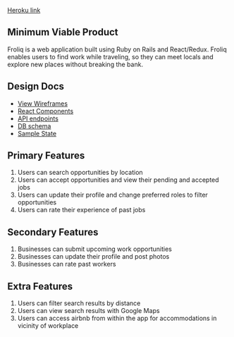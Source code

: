 [Heroku link][heroku]

[heroku]: http://froliq.herokuapp.com

## Minimum Viable Product

Froliq is a web application built using Ruby on Rails and React/Redux. Froliq enables users to find work while traveling, so they can meet locals and explore new places without breaking the bank.

## Design Docs
* [View Wireframes][wireframes]
* [React Components][components]
* [API endpoints][api-endpoints]
* [DB schema][schema]
* [Sample State][sample-state]

[wireframes]: docs/wireframes
[components]: docs/component-hierarchy.md
[sample-state]: docs/sample-state.md
[api-endpoints]: docs/api-endpoints.md
[schema]: docs/schema.md

## Primary Features
1. Users can search opportunities by location
2. Users can accept opportunities and view their pending and accepted jobs
3. Users can update their profile and change preferred roles to filter opportunities
4. Users can rate their experience of past jobs

## Secondary Features
1. Businesses can submit upcoming work opportunities
2. Businesses can update their profile and post photos
3. Businesses can rate past workers

## Extra Features
1. Users can filter search results by distance
2. Users can view search results with Google Maps
3. Users can access airbnb from within the app for accommodations in vicinity of workplace
